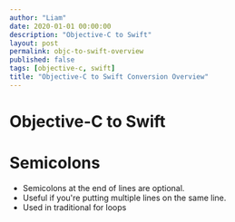 ```yaml
---
author: "Liam"
date: 2020-01-01 00:00:00
description: "Objective-C to Swift"
layout: post
permalink: objc-to-swift-overview
published: false
tags: [objective-c, swift]
title: "Objective-C to Swift Conversion Overview"
---
```


# Objective-C to Swift

# Semicolons

- Semicolons at the end of lines are optional.
- Useful if you're putting multiple lines on the same line.
- Used in traditional for loops
